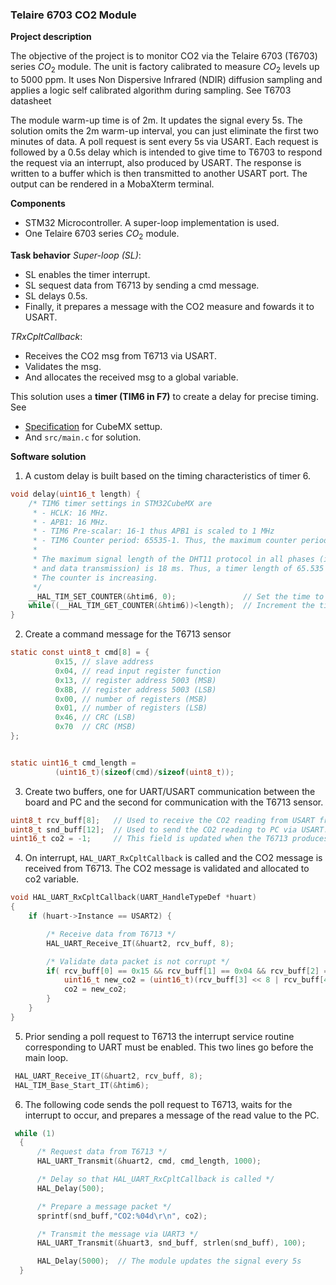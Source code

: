 ### Telaire 6703 CO2 Module

**Project description**

The objective of the project is to monitor CO2 via the Telaire 6703 (T6703) series $CO_2$ module. The unit is factory calibrated to measure $CO_2$ levels up to 5000 ppm. It uses Non Dispersive Infrared (NDIR) diffusion sampling and applies a logic self calibrated algorithm during sampling. See T6703 datasheet

The module warm-up time is of 2m. It updates the signal every 5s. The solution omits the 2m warm-up interval, you can just eliminate the first two minutes of data. A poll request is sent every 5s via USART. Each request is followed by a 0.5s delay which is intended to give time to T6703 to respond the request via an interrupt, also produced by USART. The response is written to a buffer which is then transmitted to another USART port. The output can be rendered in a MobaXterm terminal. 

**Components**
- STM32 Microcontroller. A super-loop implementation is used. 
- One Telaire 6703 series $CO_2$ module.

**Task behavior**
*Super-loop (SL)*:
- SL enables the timer interrupt. 
- SL sequest data from T6713 by sending a cmd message. 
- SL delays 0.5s.
- Finally, it prepares a message with the CO2 measure and fowards it to USART. 

*TRxCpltCallback*:
- Receives the CO2 msg from T6713 via USART.
- Validates the msg.
- And allocates the received msg to a global variable. 

This solution uses a **timer (TIM6 in F7)** to create a delay for precise timing. See
- [Specification](https://github.com/ahiralesc/RTOS/blob/main/F767ZIT6/3_GPIO/GPIO_T6703/GPIO_T6703.pdf) for CubeMX settup. 
- And ```src/main.c``` for solution.


**Software solution**

1. A custom delay is built based on the timing characteristics of timer 6.

```C
void delay(uint16_t length) {
	/* TIM6 timer settings in STM32CubeMX are
	 * - HCLK: 16 MHz.
	 * - APB1: 16 MHz.
	 * - TIM6 Pre-scalar: 16-1 thus APB1 is scaled to 1 MHz
	 * - TIM6 Counter period: 65535-1. Thus, the maximum counter period is 65.535 ms.
	 *
	 * The maximum signal length of the DHT11 protocol in all phases (initialization, response,
	 * and data transmission) is 18 ms. Thus, a timer length of 65.535 ms is more than enough.
	 * The counter is increasing.
	 */
	__HAL_TIM_SET_COUNTER(&htim6, 0);				// Set the time to 0
	while((__HAL_TIM_GET_COUNTER(&htim6))<length);  // Increment the timer until the desired length.
}
```

2. Create a command message for the T6713 sensor

```C
static const uint8_t cmd[8] = {
		  0x15,	// slave address
		  0x04,	// read input register function
		  0x13,	// register address 5003 (MSB)
		  0x8B,	// register address 5003 (LSB)
		  0x00, // number of registers (MSB)
		  0x01,	// number of registers (LSB)
		  0x46,	// CRC (LSB)
		  0x70	// CRC (MSB)
};


static uint16_t cmd_length =
  		  (uint16_t)(sizeof(cmd)/sizeof(uint8_t));
```

3. Create two buffers, one for UART/USART communication between the board and PC and the second for communication with the T6713 sensor. 

```C
uint8_t rcv_buff[8];   // Used to receive the CO2 reading from USART from T6713.
uint8_t snd_buff[12];  // Used to send the CO2 reading to PC via USART.
uint16_t co2 = -1;     // This field is updated when the T6713 produces an interrupt.
```

4. On interrupt, ```HAL_UART_RxCpltCallback``` is called and the CO2 message is received from T6713. The CO2 message is validated and allocated to co2 variable. 

```C
void HAL_UART_RxCpltCallback(UART_HandleTypeDef *huart)
{
	if (huart->Instance == USART2) {

		/* Receive data from T6713 */
		HAL_UART_Receive_IT(&huart2, rcv_buff, 8);

		/* Validate data packet is not corrupt */
		if( rcv_buff[0] == 0x15 && rcv_buff[1] == 0x04 && rcv_buff[2] == 0x02){
			uint16_t new_co2 = (uint16_t)(rcv_buff[3] << 8 | rcv_buff[4]);
			co2 = new_co2;
		}
	}
}
```

5. Prior sending a poll request to T6713 the interrupt service routine corresponding to UART must be enabled. This two lines go before the main loop.

```C
 HAL_UART_Receive_IT(&huart2, rcv_buff, 8);
 HAL_TIM_Base_Start_IT(&htim6);
```

6. The following code sends the poll request to T6713, waits for the interrupt to occur, and prepares a message of the read value to the PC.

```C
 while (1)
  {
	  /* Request data from T6713 */
	  HAL_UART_Transmit(&huart2, cmd, cmd_length, 1000);

	  /* Delay so that HAL_UART_RxCpltCallback is called */
	  HAL_Delay(500);

	  /* Prepare a message packet */
	  sprintf(snd_buff,"CO2:%04d\r\n", co2);

	  /* Transmit the message via UART3 */
	  HAL_UART_Transmit(&huart3, snd_buff, strlen(snd_buff), 100);

	  HAL_Delay(5000);	// The module updates the signal every 5s
  }
```  